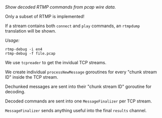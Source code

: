 *Show decoded RTMP commands from pcap wire data.*

Only a subset of RTMP is implemented!

If a stream contains both `connect` and `play` commands, an `rtmpdump` translation will be shown.

*Usage:*
```
rtmp-debug -i en4
rtmp-debug -f file.pcap
```

We use `tcpreader` to get the invidual TCP streams.

We create individual `processNewMessage` goroutines for every "chunk stream ID" inside the TCP stream.

Dechunked messages are sent into their "chunk stream ID" goroutine for decoding.

Decoded commands are sent into one `MessageFinalizer` per TCP stream.

`MessageFinalizer` sends anything useful into the final `results` channel.
